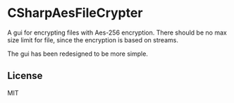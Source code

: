 # CSharpAesFileCrypter

A gui for encrypting files with Aes-256 encryption.
There should be no max size limit for file, since the encryption is based on streams.

The gui has been redesigned to be more simple.

## License
MIT

